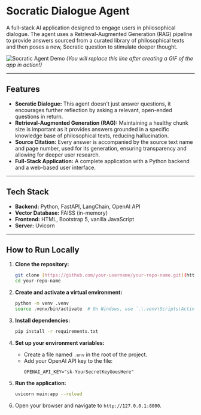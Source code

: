# Socratic Dialogue Agent

A full-stack AI application designed to engage users in philosophical dialogue. The agent uses a Retrieval-Augmented Generation (RAG) pipeline to provide answers sourced from a curated library of philosophical texts and then poses a new, Socratic question to stimulate deeper thought.

![Socratic Agent Demo](demo.gif)
*(You will replace this line after creating a GIF of the app in action!)*

---

## Features

- **Socratic Dialogue:** This agent doesn't just answer questions, it encourages further reflection by asking a relevant, open-ended questions in return.
- **Retrieval-Augmented Generation (RAG):** Maintaining a healthy chunk size is important as it provides answers grounded in a specific knowledge base of philosophical texts, reducing hallucination.
- **Source Citation:** Every answer is accompanied by the source text name and page number, used for its generation, ensuring transparency and allowing for deeper user research.
- **Full-Stack Application:** A complete application with a Python backend and a web-based user interface.

---

## Tech Stack

- **Backend:** Python, FastAPI, LangChain, OpenAI API
- **Vector Database:** FAISS (in-memory)
- **Frontend:** HTML, Bootstrap 5, vanilla JavaScript
- **Server:** Uvicorn

---

## How to Run Locally

1.  **Clone the repository:**
    ```bash
    git clone [https://github.com/your-username/your-repo-name.git](https://github.com/your-username/your-repo-name.git)
    cd your-repo-name
    ```

2.  **Create and activate a virtual environment:**
    ```bash
    python -m venv .venv
    source .venv/bin/activate  # On Windows, use `.\.venv\Scripts\Activate.ps1`
    ```

3.  **Install dependencies:**
    ```bash
    pip install -r requirements.txt
    ```

4.  **Set up your environment variables:**
    - Create a file named `.env` in the root of the project.
    - Add your OpenAI API key to the file:
      ```
      OPENAI_API_KEY="sk-YourSecretKeyGoesHere"
      ```

5.  **Run the application:**
    ```bash
    uvicorn main:app --reload
    ```

6.  Open your browser and navigate to `http://127.0.0.1:8000`.